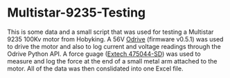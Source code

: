 # Multistar-9235-Testing

This is some data and a small script that was used for testing a Multistar 9235 100Kv motor from Hobyking. A 56V <a href="https://odriverobotics.com/">Odrive</a> (firmware v0.5.1) was used to drive the motor and also to log current and voltage readings through the Odrive Python API. A force guage (<a href="http://www.extech.com/products/475044-SD">Extech 475044-SD</a>) was used to measure and log the force at the end of a small metal arm attached to the motor. All of the data was then conslidated into one Excel file.
